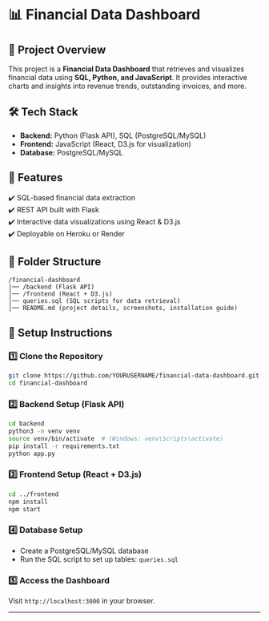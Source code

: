# 📊 Financial Data Dashboard

## 📌 Project Overview
This project is a **Financial Data Dashboard** that retrieves and visualizes financial data using **SQL, Python, and JavaScript**. It provides interactive charts and insights into revenue trends, outstanding invoices, and more.

## 🛠 Tech Stack
- **Backend:** Python (Flask API), SQL (PostgreSQL/MySQL)
- **Frontend:** JavaScript (React, D3.js for visualization)
- **Database:** PostgreSQL/MySQL

## 🚀 Features
✔️ SQL-based financial data extraction  
✔️ REST API built with Flask  
✔️ Interactive data visualizations using React & D3.js  
✔️ Deployable on Heroku or Render  

## 📂 Folder Structure
```
/financial-dashboard
│── /backend (Flask API)
│── /frontend (React + D3.js)
│── queries.sql (SQL scripts for data retrieval)
│── README.md (project details, screenshots, installation guide)
```

## 🔧 Setup Instructions
### 1️⃣ Clone the Repository
```sh
git clone https://github.com/YOURUSERNAME/financial-data-dashboard.git
cd financial-dashboard
```

### 2️⃣ Backend Setup (Flask API)
```sh
cd backend
python3 -m venv venv
source venv/bin/activate  # (Windows: venv\Scripts\activate)
pip install -r requirements.txt
python app.py
```

### 3️⃣ Frontend Setup (React + D3.js)
```sh
cd ../frontend
npm install
npm start
```

### 4️⃣ Database Setup
- Create a PostgreSQL/MySQL database
- Run the SQL script to set up tables: `queries.sql`

### 5️⃣ Access the Dashboard
Visit `http://localhost:3000` in your browser.

---
